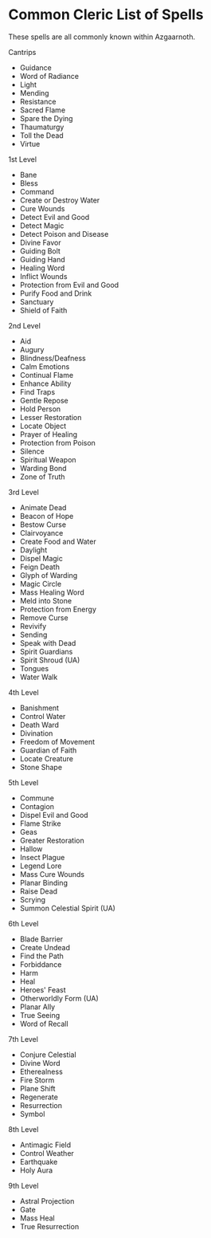 # Common Cleric List of Spells
These spells are all commonly known within Azgaarnoth.

Cantrips
* Guidance
* Word of Radiance
* Light
* Mending
* Resistance
* Sacred Flame
* Spare the Dying
* Thaumaturgy
* Toll the Dead
* Virtue

1st Level
* Bane
* Bless
* Command
* Create or Destroy Water
* Cure Wounds
* Detect Evil and Good
* Detect Magic
* Detect Poison and Disease
* Divine Favor
* Guiding Bolt
* Guiding Hand
* Healing Word
* Inflict Wounds
* Protection from Evil and Good
* Purify Food and Drink
* Sanctuary
* Shield of Faith

2nd Level
* Aid
* Augury
* Blindness/Deafness
* Calm Emotions
* Continual Flame
* Enhance Ability
* Find Traps
* Gentle Repose
* Hold Person
* Lesser Restoration
* Locate Object
* Prayer of Healing
* Protection from Poison
* Silence
* Spiritual Weapon
* Warding Bond
* Zone of Truth

3rd Level
* Animate Dead
* Beacon of Hope
* Bestow Curse
* Clairvoyance
* Create Food and Water
* Daylight
* Dispel Magic
* Feign Death
* Glyph of Warding
* Magic Circle
* Mass Healing Word
* Meld into Stone
* Protection from Energy
* Remove Curse
* Revivify
* Sending
* Speak with Dead
* Spirit Guardians
* Spirit Shroud (UA)
* Tongues
* Water Walk

4th Level
* Banishment
* Control Water
* Death Ward
* Divination
* Freedom of Movement
* Guardian of Faith
* Locate Creature
* Stone Shape

5th Level
* Commune
* Contagion
* Dispel Evil and Good
* Flame Strike
* Geas
* Greater Restoration
* Hallow
* Insect Plague
* Legend Lore
* Mass Cure Wounds
* Planar Binding
* Raise Dead
* Scrying
* Summon Celestial Spirit (UA)

6th Level
* Blade Barrier
* Create Undead
* Find the Path
* Forbiddance
* Harm
* Heal
* Heroes' Feast
* Otherworldly Form (UA)
* Planar Ally
* True Seeing
* Word of Recall

7th Level
* Conjure Celestial
* Divine Word
* Etherealness
* Fire Storm
* Plane Shift
* Regenerate
* Resurrection
* Symbol

8th Level
* Antimagic Field
* Control Weather
* Earthquake
* Holy Aura

9th Level
* Astral Projection
* Gate
* Mass Heal
* True Resurrection

